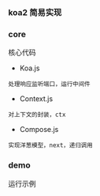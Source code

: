### koa2 简易实现

### core
核心代码

- Koa.js
```
处理响应监听端口，运行中间件
```

- Context.js
```
对上下文的封装，ctx
```

- Compose.js
```
实现洋葱模型，next，递归调用
```

### demo
运行示例
